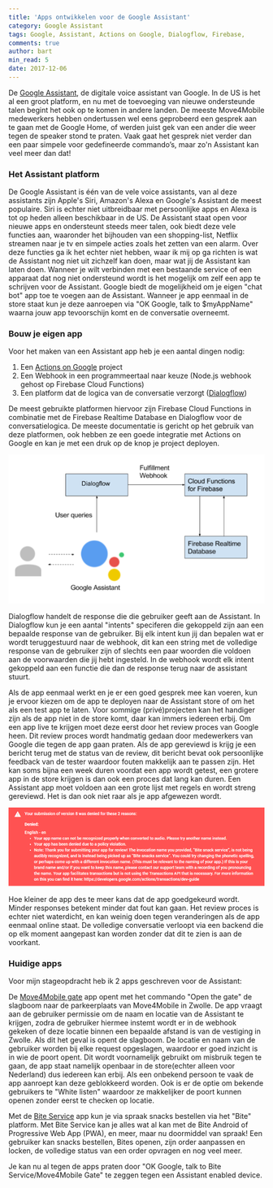 ```yaml
---
title: 'Apps ontwikkelen voor de Google Assistant'
category: Google Assistant
tags: Google, Assistant, Actions on Google, Dialogflow, Firebase,
comments: true
author: bart
min_read: 5
date: 2017-12-06
---
```

De [Google Assistant](https://assistant.google.com/), de digitale voice assistant van Google. In de US is het al een groot platform, en nu met de toevoeging van nieuwe ondersteunde talen begint het ook op te komen in andere landen. De meeste Move4Mobile medewerkers hebben ondertussen wel eens geprobeerd een gesprek aan te gaan met de Google Home, of werden juist gek van een ander die weer tegen de speaker stond te praten. Vaak gaat het gesprek niet verder dan een paar simpele voor gedefineerde commando’s, maar zo'n Assistant kan veel meer dan dat!

### Het Assistant platform

De Google Assistant is één van de vele voice assistants, van al deze assistants zijn Apple's Siri, Amazon's Alexa en Google's Assistant de meest populaire. Siri is echter niet uitbreidbaar met persoonlijke apps en Alexa is tot op heden alleen beschikbaar in de US. 
De Assistant staat open voor nieuwe apps en ondersteunt steeds meer talen, ook biedt deze vele functies aan, waaronder het bijhouden van een shopping-list, Netflix streamen naar je tv en simpele acties zoals het zetten van een alarm. Over deze functies ga ik het echter niet hebben, waar ik mij op ga richten is wat de Assistant nog niet uit zichzelf kan doen, maar wat jij de Assistant kan laten doen. Wanneer je wilt verbinden met een bestaande service of een apparaat dat nog niet ondersteund wordt is het mogelijk om zelf een app te schrijven voor de Assistant. Google biedt de mogelijkheid om je eigen "chat bot" app toe te voegen aan de Assistant. Wanneer je app eenmaal in de store staat kun je deze aanroepen via "OK Google, talk to $myAppName" waarna jouw app tevoorschijn komt en de conversatie overneemt. 

### Bouw je eigen app

Voor het maken van een Assistant app heb je een aantal dingen nodig:
1. Een [Actions on Google](https://developers.google.com/actions/) project
2. Een Webhook in een programmeertaal naar keuze (Node.js webhook gehost op Firebase Cloud Functions)
3. Een platform dat de logica van de conversatie verzorgt ([Dialogflow](https://dialogflow.com/))

De meest gebruikte platformen hiervoor zijn Firebase Cloud Functions in combinatie met de Firebase Realtime Database en Dialogflow voor de conversatielogica.
De meeste documentatie is gericht op het gebruik van deze platformen, ook hebben ze een goede integratie met Actions on Google en kan je met een druk op de knop je project deployen.

![verbindingen](/assets/google-assistant/intergratie.png)

Dialogflow handelt de response die die gebruiker geeft aan de Assistant. In Dialogflow kun je een aantal "intents" speciferen die gekoppeld zijn aan een bepaalde response van de gebruiker. Bij elk intent kun jij dan bepalen wat er wordt teruggestuurd naar de webhook, dit kan een string met de volledige response van de gebruiker zijn of slechts een paar woorden die voldoen aan de voorwaarden die jij hebt ingesteld. In de webhook wordt elk intent gekoppeld aan een functie die dan de response terug naar de assistant stuurt.

Als de app eenmaal werkt en je er een goed gesprek mee kan voeren, kun je ervoor kiezen om de app te deployen naar de Assistant store of om het als een test app te laten. Voor sommige (privé)projecten kan het handiger zijn als de app niet in de store komt, daar kan immers iedereen erbij. Om een app live te krijgen moet deze eerst door het review proces van Google heen. Dit review proces wordt handmatig gedaan door medewerkers van Google die tegen de app gaan praten. Als de app gereviewd is krijg je een bericht terug met de status van de review, dit bericht bevat ook persoonlijke feedback van de tester waardoor fouten makkelijk aan te passen zijn. Het kan soms bijna een week duren voordat een app wordt getest, een grotere app in de store krijgen is dan ook een proces dat lang kan duren. Een Assistant app moet voldoen aan een grote lijst met regels en wordt streng gereviewd. Het is dan ook niet raar als je app afgewezen wordt. 

![verbindingen](/assets/google-assistant/denied.png)

Hoe kleiner de app des te meer kans dat de app goedgekeurd wordt. Minder responses betekent minder dat fout kan gaan. Het review proces is echter niet waterdicht, en kan weinig doen tegen veranderingen als de app eenmaal online staat. De volledige conversatie verloopt via een backend die op elk moment aangepast kan worden zonder dat dit te zien is aan de voorkant.

### Huidige apps

Voor mijn stageopdracht heb ik 2 apps geschreven voor de Assistant:

De [Move4Mobile gate](https://assistant.google.com/services/a/id/398d19646c4bff39/) app opent met het commando "Open the gate" de slagboom naar de parkeerplaats van Move4Mobile in Zwolle.
De app vraagt aan de gebruiker permissie om de naam en locatie van de Assistant te krijgen, zodra de gebruiker hiermee instemt wordt er in de webhook gekeken of deze locatie binnen een bepaalde afstand is van de vestiging in Zwolle. Als dit het geval is opent de slagboom. 
De locatie en naam van de gebruiker worden bij elke request opgeslagen, waardoor er goed inzicht is in wie de poort opent. Dit wordt voornamelijk gebruikt om misbruik tegen te gaan, de app staat namelijk openbaar in de store(echter alleen voor Nederland) dus iedereen kan erbij.
Als een onbekend persoon te vaak de app aanroept kan deze geblokkeerd worden. Ook is er de optie om bekende gebruikers te "White listen" waardoor ze makkelijker de poort kunnen openen zonder eerst te checken op locatie.

Met de [Bite Service](https://assistant.google.com/services/a/id/7949ff350578a67f/) app kun je via spraak snacks bestellen via het "Bite" platform.
Met Bite Service kan je alles wat al kan met de Bite Android of Progressive Web App (PWA), en meer, maar nu doormiddel van spraak!
Een gebruiker kan snacks bestellen, Bites openen, zijn order aanpassen en locken, de volledige status van een order opvragen en nog veel meer.

Je kan nu al tegen de apps praten door "OK Google, talk to Bite Service/Move4Mobile Gate" te zeggen tegen een Assistant enabled device.
